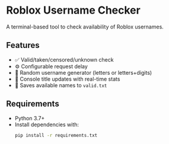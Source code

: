 # Roblox Username Checker

A terminal-based tool to check availability of Roblox usernames.

## Features
- ✅ Valid/taken/censored/unknown check
- ⚙️ Configurable request delay
- 🎲 Random username generator (letters or letters+digits)
- 🎯 Console title updates with real-time stats
- 📁 Saves available names to `valid.txt`

## Requirements
- Python 3.7+
- Install dependencies with:
  ```bash
  pip install -r requirements.txt
